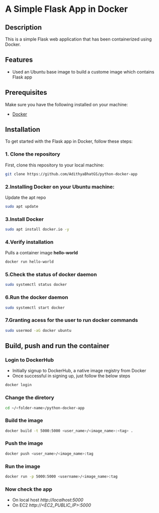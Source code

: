 # A Simple Flask App in Docker 

## Description
This is a simple Flask web application that has been containerized using Docker.

## Features
- Used an Ubuntu base image to build a custome image which contains Flask app

## Prerequisites
Make sure you have the following installed on your machine:
- [Docker](https://www.docker.com)

## Installation

To get started with the Flask app in Docker, follow these steps:

### 1. Clone the repository
First, clone this repository to your local machine:
```bash
git clone https://github.com/AdithyaBhatGS/python-docker-app
```
### 2.Installing Docker on your Ubuntu machine:
Update the apt repo
```bash
sudo apt update
```

### 3.Install Docker
```bash
sudo apt install docker.io -y
```

### 4.Verify installation
Pulls a container image **hello-world**
```bash
docker run hello-world
```
### 5.Check the status of docker daemon
```bash
sudo systemctl status docker
```
### 6.Run the docker daemon
```bash
sudo systemctl start docker
```

### 7.Granting acess for the user to run docker commands
```bash
sudo usermod -aG docker ubuntu
```
## Build, push and run the container

### Login to DockerHub
- Initially signup to DockerHub, a native image registry from Docker
- Once successful in signing up, just follow the below steps
```bash
docker login
```
### Change the diretory
```bash
cd ~/<folder-name>/python-docker-app
```
### Build the image
```bash
docker build -t 5000:5000 <user_name>/<image_name>:<tag> .
```
### Push the image
```bash
docker push <user_name>/<image_name>:tag
```
### Run the image
```bash
docker run -p 5000:5000 <username>/<image_name>:tag
```

### Now check the app

- On local host
    *http://localhost:5000*
- On EC2
    *http://<EC2_PUBLIC_IP>:5000*



